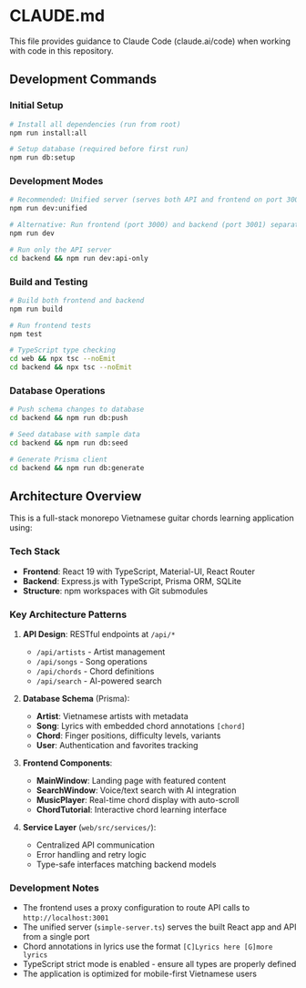 # CLAUDE.md

This file provides guidance to Claude Code (claude.ai/code) when working with code in this repository.

## Development Commands

### Initial Setup
```bash
# Install all dependencies (run from root)
npm run install:all

# Setup database (required before first run)
npm run db:setup
```

### Development Modes
```bash
# Recommended: Unified server (serves both API and frontend on port 3001)
npm run dev:unified

# Alternative: Run frontend (port 3000) and backend (port 3001) separately
npm run dev

# Run only the API server
cd backend && npm run dev:api-only
```

### Build and Testing
```bash
# Build both frontend and backend
npm run build

# Run frontend tests
npm test

# TypeScript type checking
cd web && npx tsc --noEmit
cd backend && npx tsc --noEmit
```

### Database Operations
```bash
# Push schema changes to database
cd backend && npm run db:push

# Seed database with sample data
cd backend && npm run db:seed

# Generate Prisma client
cd backend && npm run db:generate
```

## Architecture Overview

This is a full-stack monorepo Vietnamese guitar chords learning application using:

### Tech Stack
- **Frontend**: React 19 with TypeScript, Material-UI, React Router
- **Backend**: Express.js with TypeScript, Prisma ORM, SQLite
- **Structure**: npm workspaces with Git submodules

### Key Architecture Patterns

1. **API Design**: RESTful endpoints at `/api/*`
   - `/api/artists` - Artist management
   - `/api/songs` - Song operations
   - `/api/chords` - Chord definitions
   - `/api/search` - AI-powered search

2. **Database Schema** (Prisma):
   - **Artist**: Vietnamese artists with metadata
   - **Song**: Lyrics with embedded chord annotations `[chord]`
   - **Chord**: Finger positions, difficulty levels, variants
   - **User**: Authentication and favorites tracking

3. **Frontend Components**:
   - **MainWindow**: Landing page with featured content
   - **SearchWindow**: Voice/text search with AI integration
   - **MusicPlayer**: Real-time chord display with auto-scroll
   - **ChordTutorial**: Interactive chord learning interface

4. **Service Layer** (`web/src/services/`):
   - Centralized API communication
   - Error handling and retry logic
   - Type-safe interfaces matching backend models

### Development Notes

- The frontend uses a proxy configuration to route API calls to `http://localhost:3001`
- The unified server (`simple-server.ts`) serves the built React app and API from a single port
- Chord annotations in lyrics use the format `[C]Lyrics here [G]more lyrics`
- TypeScript strict mode is enabled - ensure all types are properly defined
- The application is optimized for mobile-first Vietnamese users